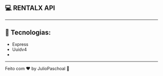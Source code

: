 ## 💻 RENTALX API
---

## 🚀 Tecnologias:

- Express
- Uuidv4
-
---
Feito com ♥ by JulioPaschoal :wave:
